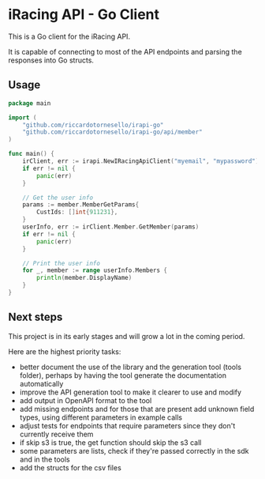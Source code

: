 # iRacing API - Go Client

This is a Go client for the iRacing API.

It is capable of connecting to most of the API endpoints and parsing the responses into Go structs.

## Usage

```go
package main

import (
	"github.com/riccardotornesello/irapi-go"
	"github.com/riccardotornesello/irapi-go/api/member"
)

func main() {
	irClient, err := irapi.NewIRacingApiClient("myemail", "mypassword")
	if err != nil {
		panic(err)
	}

	// Get the user info
	params := member.MemberGetParams{
		CustIds: []int{911231},
	}
	userInfo, err := irClient.Member.GetMember(params)
	if err != nil {
		panic(err)
	}

	// Print the user info
	for _, member := range userInfo.Members {
		println(member.DisplayName)
	}
}
```

## Next steps

This project is in its early stages and will grow a lot in the coming period.

Here are the highest priority tasks:

- better document the use of the library and the generation tool (tools folder), perhaps by having the tool generate the documentation automatically
- improve the API generation tool to make it clearer to use and modify
- add output in OpenAPI format to the tool
- add missing endpoints and for those that are present add unknown field types, using different parameters in example calls
- adjust tests for endpoints that require parameters since they don't currently receive them
- if skip s3 is true, the get function should skip the s3 call
- some parameters are lists, check if they're passed correctly in the sdk and in the tools
- add the structs for the csv files
